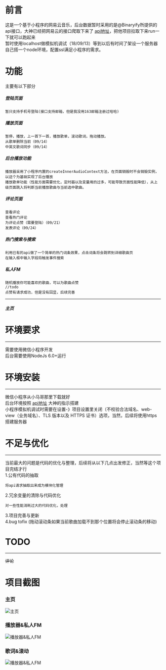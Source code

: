 # 前言
这是一个基于小程序的网易云音乐，后台数据暂时采用的是@Binaryify所提供的api接口，大神已经把网易云的接口爬取下来了 [api地址](https://github.com/Binaryify/NeteaseCloudMusicApi)，把他项目拉取下来run一下就可以跑起来  
暂时使用localhost做模拟机调试（18/09/13）等到以后有时间了架设一个服务器自己搭一个node环境，配置ssl满足小程序的需求。

# 功能
主要有以下部分
##### 登陆页面
    暂只支持手机号登陆(接口支持邮箱，但是我没用163邮箱注册过哈哈)
##### 播放页面
    暂停，播放，上一首下一首，播放歌单，滚动歌词，拖动播放。
    从歌单删除当前（09/14）
    中英文歌词同步（09/14）
##### 后台播放功能
    播放器采用了小程序内置的createInnerAudioContext方法，在页面销毁时不会销毁实例，以这个为基础实现了后台播放  
    播放歌单功能（性能方面需要优化，定时器以及变量用的过多，可能导致页面性能降低），从上级页面跳入将判断当前播放歌曲与当前选中歌曲。
##### 评论页面
    查看评论
    查看热门评论
    为评论点赞（需要登陆）（09/21）
    发表评论（09/24）
##### 热门搜索与搜索
    利用已有的api做了一个简单的热门词条效果，点击词条将会跳转到详细歌曲页  
    在输入框中输入字段将触发事件搜索

##### 私人FM
    随机播放你可能喜欢的歌曲，可以为歌曲点赞
    //todo
    点赞有请求成功，但是没有回显，后续完善
------
##### 主页



# 环境要求
---
需要使用微信小程序开发  
后台需要使用NodeJs 6.0+运行

# 环境安装
------
  微信小程序从小马哥那里下载就好   
  后台环境按照  [api地址](https://github.com/Binaryify/NeteaseCloudMusicApi) 大神的指示搭建  
  小程序模拟机调试时需要在设置-》项目设置里关闭（不校验合法域名、web-view（业务域名）、TLS 版本以及 HTTPS 证书）选项，当然，后续将使用https搭建服务器

# 不足与优化
-----
当前最大的问题是代码的优化与整理，后续将从以下几点出发修正，当然等这个项目完结才行  
1.公有代码的抽取  

    将api请求抽取出来成为模块化管理  
  
2.冗余变量的清除与代码优化  

    对一些性能消耗过大的代码优化，处理  
  
3.项目完善与更新  
4.bug tofix (拖动滚动条如果当前歌曲加载不到那个位置将会停止滚动条的移动)
# TODO
-----
<del>评论</del>

# 项目截图
### 主页
![主页](/littleProgram/screenshot/index.png)
### 播放器&私人FM
![播放器&私人FM](/littleProgram/screenshot/fm.png)
### 歌词&滚动
![播放器&私人FM](/littleProgram/screenshot/lrc.png)
